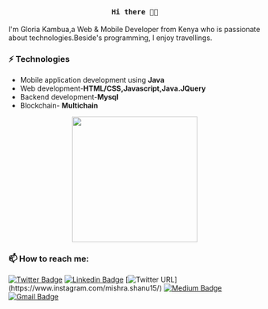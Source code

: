 <h4 align="center"><samp>Hi there 👋🏾</samp></h4>
I'm Gloria Kambua,a Web & Mobile Developer from Kenya who is passionate about technologies.Beside's programming, I enjoy travellings.

### ⚡ Technologies
- Mobile application development using **Java**
- Web development-**HTML/CSS,Javascript,Java.JQuery**
- Backend development-**Mysql**
- Blockchain- **Multichain**
<p align="center">
  <img width="250" src="https://media.giphy.com/media/jIgXf4hgbHCeKiXpvt/giphy.gif">
</p>

###  📫 How to reach me:

[![Twitter Badge](https://img.shields.io/badge/-@ShanuMishra1515-1ca0f1?style=flat-square&labelColor=1ca0f1&logo=twitter&logoColor=white&link=https://twitter.com/ShanuMishra1515)](https://twitter.com/ShanuMishra1515) 
[![Linkedin Badge](https://img.shields.io/badge/-ShanuMishra-blue?style=flat-square&logo=Linkedin&logoColor=white&link=https://www.linkedin.com/in/kunalraghav/)](https://www.linkedin.com/in/shanu-mishra/)
[![Twitter URL](https://img.shields.io/twitter/url?color=%23fb3958&label=follow&logo=instagram&logoColor=%23fb3958&style=flat-square&url=https%3A%2F%2Fwww.instagram.com%2Falejorc_)](https://www.instagram.com/mishra.shanu15/)
 [![Medium Badge](https://img.shields.io/badge/-@mishra.shanu15-03a57a?style=flat-square&labelColor=000000&logo=Medium&link=https://medium.com/@mishra.shanu15/)](https://medium.com/@mishra.shanu15/)
[![Gmail Badge](https://img.shields.io/badge/Gmail-c14438?style=flat-square&logo=Gmail&logoColor=white&link=mailto:mishra.shanu15@gmail.com)](mailto:mishra.shanu15@gmail.com)
